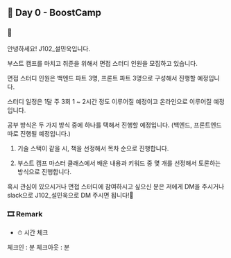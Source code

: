 ## 📕 Day 0 - BoostCamp

### 📘 

안녕하세요! J102_설민욱입니다.

부스트 캠프를 마치고 취준을 위해서 면접 스터디 인원을 모집하고 있습니다.

면접 스터디 인원은 백엔드 파트 3명, 프론트 파트 3명으로 구성해서 진행할 예정입니다.

스터디 일정은 1달 주 3회 1 ~ 2시간 정도 이루어질 예정이고 온라인으로 이루어질 예정입니다.

공부 방식은 두 가지 방식 중에 하나를 택해서 진행할 예정입니다.
(백엔드, 프론트엔드 따로 진행될 예정입니다.)

1. 기술 스택이 같을 시, 책을 선정해서 목차 순으로 진행합니다.

2. 부스트 캠프 마스터 클래스에서 배운 내용과 키워드 중 몇 개를 선정해서 토론하는 방식으로 진행합니다. 

혹시 관심이 있으시거나 면접 스터디에 참여하시고 싶으신 분은 저에게 DM을 주시거나 slack으로 J102_설민욱으로 DM 주시면 됩니다!🙏 

### 🎞 Remark

* ⏱ 시간 체크

체크인 : 분
체크아웃 : 분
